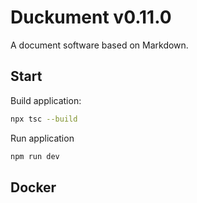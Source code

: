 # Duckument v0.11.0

A document software based on Markdown.

## Start

Build application:
```bash
npx tsc --build
```

Run application
```bash
npm run dev
```

## Docker

